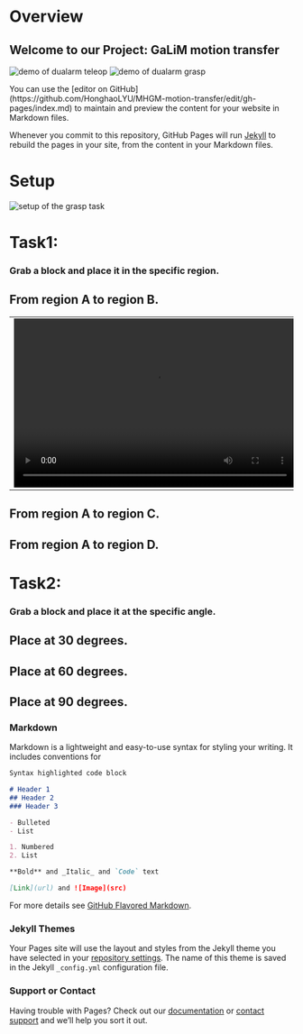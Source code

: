 # Overview
## Welcome to our Project: GaLiM motion transfer
<p>
<img src="https://honghaolyu.github.io/GaLiM-motion-transfer/assets/images/teleop-dualarm.gif" alt="demo of dualarm teleop"/>
<img src="https://honghaolyu.github.io/GaLiM-motion-transfer/assets/images/teleop-grasp.gif" alt="demo of dualarm grasp"/>
</p>
You can use the [editor on GitHub](https://github.com/HonghaoLYU/MHGM-motion-transfer/edit/gh-pages/index.md) to maintain and preview the content for your website in Markdown files.

Whenever you commit to this repository, GitHub Pages will run [Jekyll](https://jekyllrb.com/) to rebuild the pages in your site, from the content in your Markdown files.

# Setup
<p>
<img src="https://honghaolyu.github.io/GaLiM-motion-transfer/assets/images/setup.png" alt="setup of the grasp task"/>
</p>

# Task1:
### Grab a block and place it in the specific region.

## From region A to region B.

<table>
<tr>
<td> <video src="https://honghaolyu.github.io/GaLiM-motion-transfer/assets/media/AB-R-P1-batch (2).mp4" type="video/mp4" controls="controls" width="500" height="300"> 您的浏览器不支持播放该视频！</video> </td>
</tr>
</table>

## From region A to region C.

## From region A to region D.


# Task2:
### Grab a block and place it at the specific angle.

## Place at 30 degrees.

## Place at 60 degrees.

## Place at 90 degrees.


### Markdown

Markdown is a lightweight and easy-to-use syntax for styling your writing. It includes conventions for

```markdown
Syntax highlighted code block

# Header 1
## Header 2
### Header 3

- Bulleted
- List

1. Numbered
2. List

**Bold** and _Italic_ and `Code` text

[Link](url) and ![Image](src)
```

For more details see [GitHub Flavored Markdown](https://guides.github.com/features/mastering-markdown/).

### Jekyll Themes

Your Pages site will use the layout and styles from the Jekyll theme you have selected in your [repository settings](https://github.com/HonghaoLYU/MHGM-motion-transfer/settings). The name of this theme is saved in the Jekyll `_config.yml` configuration file.

### Support or Contact

Having trouble with Pages? Check out our [documentation](https://docs.github.com/categories/github-pages-basics/) or [contact support](https://github.com/contact) and we’ll help you sort it out.
